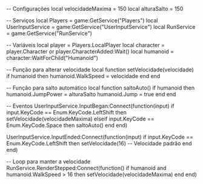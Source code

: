 -- Configurações
local velocidadeMaxima = 150
local alturaSalto = 150

-- Serviços
local Players = game:GetService("Players")
local UserInputService = game:GetService("UserInputService")
local RunService = game:GetService("RunService")

-- Variáveis
local player = Players.LocalPlayer
local character = player.Character or player.CharacterAdded:Wait()
local humanoid = character:WaitForChild("Humanoid")

-- Função para alterar velocidade
local function setVelocidade(velocidade)
    if humanoid then
        humanoid.WalkSpeed = velocidade
    end
end

-- Função para salto automático
local function saltoAuto()
    if humanoid then
        humanoid.JumpPower = alturaSalto
        humanoid.Jump = true
    end
end

-- Eventos
UserInputService.InputBegan:Connect(function(input)
    if input.KeyCode == Enum.KeyCode.LeftShift then
        setVelocidade(velocidadeMaxima)
    elseif input.KeyCode == Enum.KeyCode.Space then
        saltoAuto()
    end
end)

UserInputService.InputEnded:Connect(function(input)
    if input.KeyCode == Enum.KeyCode.LeftShift then
        setVelocidade(16) -- Velocidade padrão
    end
end)

-- Loop para manter a velocidade
RunService.RenderStepped:Connect(function()
    if humanoid and humanoid.WalkSpeed > 16 then
        setVelocidade(velocidadeMaxima)
    end
end)
